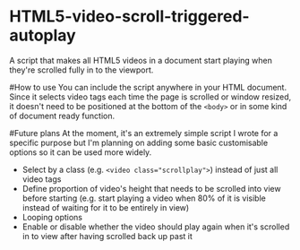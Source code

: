# HTML5-video-scroll-triggered-autoplay
A script that makes all HTML5 videos in a document start playing when they're scrolled fully in to the viewport.

#How to use
You can include the script anywhere in your HTML document. Since it selects video tags each time the page is scrolled or window resized, it doesn't need to be positioned at the bottom of the `<body>` or in some kind of document ready function.

#Future plans
At the moment, it's an extremely simple script I wrote for a specific purpose but I'm planning on adding some basic customisable options so it can be used more widely.
- Select by a class (e.g. `<video class="scrollplay">`) instead of just all video tags
- Define proportion of video's height that needs to be scrolled into view before starting (e.g. start playing a video when 80% of it is visible instead of waiting for it to be entirely in view)
- Looping options
- Enable or disable whether the video should play again when it's scrolled in to view after having scrolled back up past it
